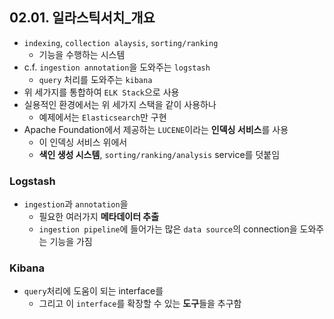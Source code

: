 ## 02.01. 일라스틱서치_개요
- `indexing`, `collection alaysis`, `sorting/ranking`
  - 기능을 수행하는 시스템
- c.f. `ingestion annotation`을 도와주는 `logstash`
  - `query` 처리를 도와주는 `kibana`
- 위 세가지를 통합하여 `ELK Stack`으로 사용
- 실용적인 환경에서는 위 세가지 스택을 같이 사용하나
  - 예제에서는 `Elasticsearch`만 구현
- Apache Foundation에서 제공하는 `LUCENE`이라는 **인덱싱 서비스**를 사용
  - 이 인덱싱 서비스 위에서
  - **색인 생성 시스템**, `sorting/ranking/analysis` service를 덧붙임

### Logstash
- `ingestion`과 `annotation`을
  - 필요한 여러가지 **메타데이터 추출** 
  - `ingestion pipeline`에 들어가는 많은 `data source`의 connection을 도와주는 기능을 가짐

### Kibana
- `query`처리에 도움이 되는 interface를
  - 그리고 이 `interface`를 확장할 수 있는 **도구**들을 추구함
